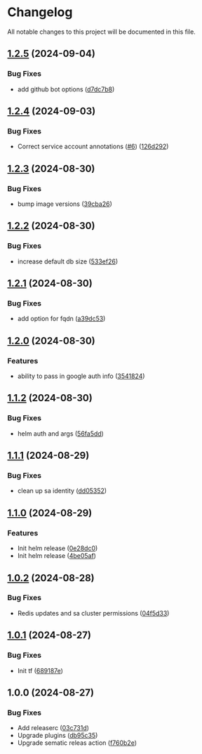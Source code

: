 # Changelog

All notable changes to this project will be documented in this file.

## [1.2.5](https://github.com/sizzldev/terraform-google-ctrlplane/compare/v1.2.4...v1.2.5) (2024-09-04)

### Bug Fixes

* add github bot options ([d7dc7b8](https://github.com/sizzldev/terraform-google-ctrlplane/commit/d7dc7b87b32aa25fafcb6fad052ee5fedb855a61))

## [1.2.4](https://github.com/sizzldev/terraform-google-ctrlplane/compare/v1.2.3...v1.2.4) (2024-09-03)

### Bug Fixes

* Correct service account annotations ([#6](https://github.com/sizzldev/terraform-google-ctrlplane/issues/6)) ([126d292](https://github.com/sizzldev/terraform-google-ctrlplane/commit/126d292dd82ef72a9689210daef0e3fb2ef1fed9))

## [1.2.3](https://github.com/sizzldev/terraform-google-ctrlplane/compare/v1.2.2...v1.2.3) (2024-08-30)

### Bug Fixes

* bump image versions ([39cba26](https://github.com/sizzldev/terraform-google-ctrlplane/commit/39cba268afcac7ae75390d8be6b7a3c75ba513ae))

## [1.2.2](https://github.com/sizzldev/terraform-google-ctrlplane/compare/v1.2.1...v1.2.2) (2024-08-30)

### Bug Fixes

* increase default db size ([533ef26](https://github.com/sizzldev/terraform-google-ctrlplane/commit/533ef2638666f4d5b9bba55f0b581477f8d44f14))

## [1.2.1](https://github.com/sizzldev/terraform-google-ctrlplane/compare/v1.2.0...v1.2.1) (2024-08-30)

### Bug Fixes

* add option for fqdn ([a39dc53](https://github.com/sizzldev/terraform-google-ctrlplane/commit/a39dc533cb1989cb4d921238a7b345c41206e8f8))

## [1.2.0](https://github.com/sizzldev/terraform-google-ctrlplane/compare/v1.1.2...v1.2.0) (2024-08-30)

### Features

*  ability to pass in google auth info ([3541824](https://github.com/sizzldev/terraform-google-ctrlplane/commit/354182430192d0cee80af69b1570bce3d13ced53))

## [1.1.2](https://github.com/sizzldev/terraform-google-ctrlplane/compare/v1.1.1...v1.1.2) (2024-08-30)

### Bug Fixes

* helm auth and args ([56fa5dd](https://github.com/sizzldev/terraform-google-ctrlplane/commit/56fa5dde5f23de33fa0095b4150aa02307d4f946))

## [1.1.1](https://github.com/sizzldev/terraform-google-ctrlplane/compare/v1.1.0...v1.1.1) (2024-08-29)

### Bug Fixes

* clean up sa identity ([dd05352](https://github.com/sizzldev/terraform-google-ctrlplane/commit/dd05352431e8aeee395cbcecc2141138d3cf4b23))

## [1.1.0](https://github.com/sizzldev/terraform-google-ctrlplane/compare/v1.0.2...v1.1.0) (2024-08-29)

### Features

* Init helm release ([0e28dc0](https://github.com/sizzldev/terraform-google-ctrlplane/commit/0e28dc072b2fd995a9fef76886d154fd921a6894))
* Init helm release ([4be05af](https://github.com/sizzldev/terraform-google-ctrlplane/commit/4be05afc07e160d41074a59f03e8d7f1c7165b4d))

## [1.0.2](https://github.com/sizzldev/terraform-google-ctrlplane/compare/v1.0.1...v1.0.2) (2024-08-28)

### Bug Fixes

* Redis updates and sa cluster permissions ([04f5d33](https://github.com/sizzldev/terraform-google-ctrlplane/commit/04f5d33b49c6db5b829555d04c65e6b854f0a20b))

## [1.0.1](https://github.com/sizzldev/terraform-google-ctrlplane/compare/v1.0.0...v1.0.1) (2024-08-27)

### Bug Fixes

* Init tf ([689187e](https://github.com/sizzldev/terraform-google-ctrlplane/commit/689187e44406eb501adb7da70aa34e39b228823c))

## 1.0.0 (2024-08-27)

### Bug Fixes

* Add releaserc ([03c731d](https://github.com/sizzldev/terraform-google-ctrlplane/commit/03c731db96041d6c78cc2ea904baa5cff40c79a0))
* Upgrade plugins ([db95c35](https://github.com/sizzldev/terraform-google-ctrlplane/commit/db95c3536c4a84da5dac2e38fd4bdab099ffc9a2))
* Upgrade sematic releas action ([f760b2e](https://github.com/sizzldev/terraform-google-ctrlplane/commit/f760b2e56aad0c246296741ec703ddcf72daa690))
